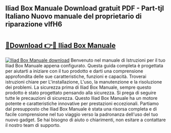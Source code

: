 ## Iliad Box Manuale Download gratuit PDF - Part-tjl Italiano Nuovo manuale del proprietario di riparazione vIfH6

# <h2><a href="http://dfgpqm5.blite.top/?on=Iliad+Box+Manuale">🔗Download 👉🔴 Iliad Box Manuale</a></h2>

[![Iliad Box Manuale download](https://i.imgur.com/lujVjoI.png)](http://dfgpqm5.blite.top/?on=Iliad+Box+Manuale)
Benvenuto nel manuale di Istruzioni per il tuo Iliad Box Manuale appena configurato. Questa guida completa è progettata per aiutarti a iniziare con il tuo prodotto e darti una comprensione approfondita delle sue caratteristiche, funzioni e capacità. Troverai istruzioni chiare per L'installazione, L'uso, la manutenzione e la risoluzione dei problemi. La sicurezza prima di Iliad Box Manuale, sempre questo prodotto è stato progettato pensando alla sicurezza. Si prega di seguire tutte le precauzioni di sicurezza. Questo Iliad Box Manuale ha un motore potente e caratteristiche innovative per prestazioni eccezionali. Partiamo dal presupposto che Iliad Box Manuale è stata una risorsa completa e di facile comprensione nel tuo viaggio verso la padronanza dell'uso del tuo nuovo gadget. Se hai bisogno di aiuto o chiarimenti, non esitare a contattare il nostro team di supporto.
